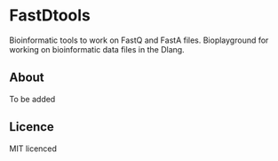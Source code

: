 FastDtools
===

Bioinformatic tools to work on FastQ and FastA files.
Bioplayground for working on bioinformatic data files in the Dlang.

About
---

To be added

Licence
---

MIT licenced

